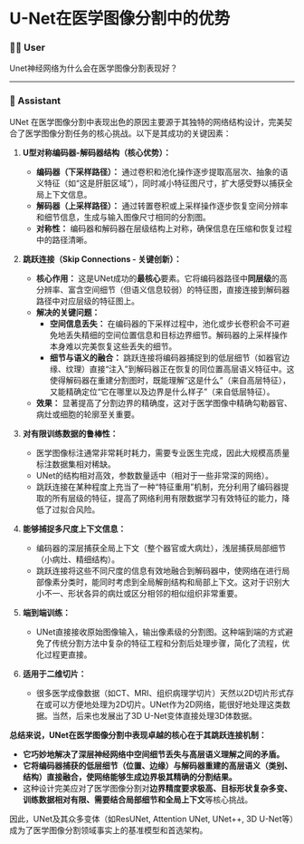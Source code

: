 # U-Net在医学图像分割中的优势

### 🧑‍💻 User

Unet神经网络为什么会在医学图像分割表现好？

---

### 🤖 Assistant

UNet 在医学图像分割中表现出色的原因主要源于其独特的网络结构设计，完美契合了医学图像分割任务的核心挑战。以下是其成功的关键因素：

1.  **U型对称编码器-解码器结构（核心优势）：**
    *   **编码器（下采样路径）：** 通过卷积和池化操作逐步提取高层次、抽象的语义特征（如“这是肝脏区域”），同时减小特征图尺寸，扩大感受野以捕获全局上下文信息。
    *   **解码器（上采样路径）：** 通过转置卷积或上采样操作逐步恢复空间分辨率和细节信息，生成与输入图像尺寸相同的分割图。
    *   **对称性：** 编码器和解码器在层级结构上对称，确保信息在压缩和恢复过程中的路径清晰。

2.  **跳跃连接（Skip Connections - 关键创新）：**
    *   **核心作用：** 这是UNet成功的**最核心**要素。它将编码器路径中**同层级**的高分辨率、富含空间细节（但语义信息较弱）的特征图，直接连接到解码器路径中对应层级的特征图上。
    *   **解决的关键问题：**
        *   **空间信息丢失：** 在编码器的下采样过程中，池化或步长卷积会不可避免地丢失精细的空间位置信息和目标边界细节。解码器的上采样操作本身难以完美恢复这些丢失的细节。
        *   **细节与语义的融合：** 跳跃连接将编码器捕捉到的低层细节（如器官边缘、纹理）直接“注入”到解码器正在恢复的同位置高层语义特征中。这使得解码器在重建分割图时，既能理解“这是什么”（来自高层特征），又能精确定位“它在哪里以及边界是什么样子”（来自低层特征）。
    *   **效果：** 显著提高了分割边界的精确度，这对于医学图像中精确勾勒器官、病灶或细胞的轮廓至关重要。

3.  **对有限训练数据的鲁棒性：**
    *   医学图像标注通常非常耗时耗力，需要专业医生完成，因此大规模高质量标注数据集相对稀缺。
    *   UNet的结构相对高效，参数数量适中（相对于一些非常深的网络）。
    *   跳跃连接在某种程度上充当了一种“特征重用”机制，充分利用了编码器提取的所有层级的特征，提高了网络利用有限数据学习有效特征的能力，降低了过拟合风险。

4.  **能够捕捉多尺度上下文信息：**
    *   编码器的深层捕获全局上下文（整个器官或大病灶），浅层捕获局部细节（小病灶、精细结构）。
    *   跳跃连接将这些不同尺度的信息有效地融合到解码器中，使网络在进行局部像素分类时，能同时考虑到全局解剖结构和局部上下文。这对于识别大小不一、形状各异的病灶或区分相邻的相似组织非常重要。

5.  **端到端训练：**
    *   UNet直接接收原始图像输入，输出像素级的分割图。这种端到端的方式避免了传统分割方法中复杂的特征工程和分割后处理步骤，简化了流程，优化过程更直接。

6.  **适用于二维切片：**
    *   很多医学成像数据（如CT、MRI、组织病理学切片）天然以2D切片形式存在或可以方便地处理为2D切片。UNet作为2D网络，能很好地处理这类数据。当然，后来也发展出了3D U-Net变体直接处理3D体数据。

**总结来说，UNet在医学图像分割中表现卓越的核心在于其跳跃连接机制：**

*   **它巧妙地解决了深层神经网络中空间细节丢失与高层语义理解之间的矛盾。**
*   **它将编码器捕获的低层细节（位置、边缘）与解码器重建的高层语义（类别、结构）直接融合，使网络能够生成边界极其精确的分割结果。**
*   这种设计完美应对了医学图像分割对**边界精度要求极高、目标形状复杂多变、训练数据相对有限、需要结合局部细节和全局上下文**等核心挑战。

因此，UNet及其众多变体（如ResUNet, Attention UNet, UNet++, 3D U-Net等）成为了医学图像分割领域事实上的基准模型和首选架构。